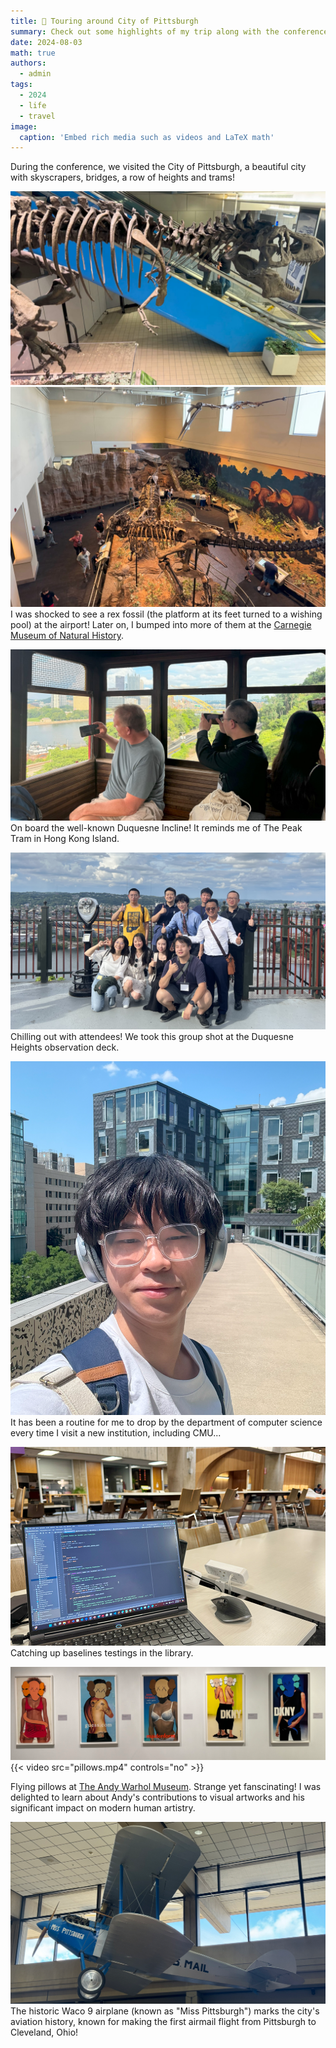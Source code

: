 ```yaml
---
title: 🎒 Touring around City of Pittsburgh
summary: Check out some highlights of my trip along with the conference!
date: 2024-08-03
math: true
authors:
  - admin
tags:
  - 2024
  - life
  - travel
image:
  caption: 'Embed rich media such as videos and LaTeX math'
---
```


During the conference, we visited the City of Pittsburgh, a beautiful city with skyscrapers, bridges, a row of heights and trams!

![Scenario 1: Across columns](rex.jpg)
![Scenario 1: Across columns](rex2.jpg)
I was shocked to see a rex fossil (the platform at its feet turned to a wishing pool) at the airport! Later on, I bumped into more of them at the [Carnegie Museum of Natural History](https://carnegiemnh.org/).

![Scenario 1: Across columns](tram.jpg)
On board the well-known Duquesne Incline! It reminds me of The Peak Tram in Hong Kong Island.

![Scenario 1: Across columns](group_photo.jpg)
Chilling out with attendees! We took this group shot at the Duquesne Heights observation deck.

![Scenario 1: Across columns](selfie.jpg)
It has been a routine for me to drop by the department of computer science every time I visit a new institution, including CMU...

![Scenario 1: Across columns](cmu_lib.jpg)
Catching up baselines testings in the library.

![Scenario 1: Across columns](gallery.jpg)
{{< video src="pillows.mp4" controls="no" >}}

Flying pillows at [The Andy Warhol Museum](https://www.warhol.org/). Strange yet fanscinating! I was delighted to learn about Andy's contributions to visual artworks and his significant impact on modern human artistry.

![Scenario 1: Across columns](waco9.png)
The historic Waco 9 airplane (known as "Miss Pittsburgh") marks the city's aviation history, known for making the first airmail flight from Pittsburgh to Cleveland, Ohio!

